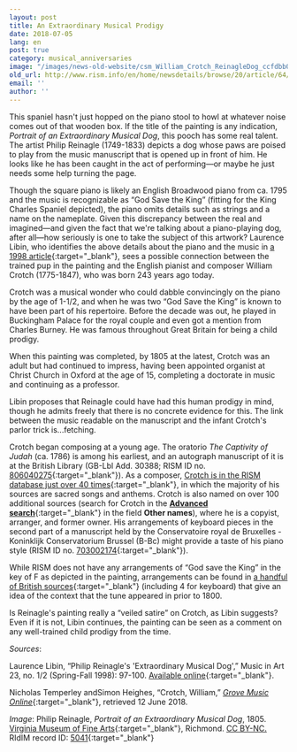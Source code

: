 ```yaml
---
layout: post
title: An Extraordinary Musical Prodigy
date: 2018-07-05
lang: en
post: true
category: musical_anniversaries
image: "/images/news-old-website/csm_William_Crotch_ReinagleDog_ccfdbb0668.jpg"
old_url: http://www.rism.info/en/home/newsdetails/browse/20/article/64/an-extraordinary-musical-prodigy.html
email: ''
author: ''
---
```


This spaniel hasn't just hopped on the piano stool to howl at whatever noise comes out of that wooden box. If the title of the painting is any indication, _Portrait of an Extraordinary Musical Dog_, this pooch has some real talent. The artist Philip Reinagle (1749-1833) depicts a dog whose paws are poised to play from the music manuscript that is opened up in front of him. He looks like he has been caught in the act of performing—or maybe he just needs some help turning the page.

Though the square piano is likely an English Broadwood piano from ca. 1795 and the music is recognizable as “God Save the King” (fitting for the King Charles Spaniel depicted), the piano omits details such as strings and a name on the nameplate. Given this discrepancy between the real and imagined—and given the fact that we're talking about a piano-playing dog, after all—how seriously is one to take the subject of this artwork? Laurence Libin, who identifies the above details about the piano and the music in [a 1998 article](https://www.jstor.org/stable/41561907){:target="_blank"}, sees a possible connection between the trained pup in the painting and the English pianist and composer William Crotch (1775-1847), who was born 243 years ago today.

Crotch was a musical wonder who could dabble convincingly on the piano by the age of 1-1/2, and when he was two “God Save the King” is known to have been part of his repertoire. Before the decade was out, he played in Buckingham Palace for the royal couple and even got a mention from Charles Burney. He was famous throughout Great Britain for being a child prodigy.

When this painting was completed, by 1805 at the latest, Crotch was an adult but had continued to impress, having been appointed organist at Christ Church in Oxford at the age of 15, completing a doctorate in music and continuing as a professor.

Libin proposes that Reinagle could have had this human prodigy in mind, though he admits freely that there is no concrete evidence for this. The link between the music readable on the manuscript and the infant Crotch's parlor trick is...fetching.

Crotch began composing at a young age. The oratorio _The Captivity of Judah_ (ca. 1786) is among his earliest, and an autograph manuscript of it is at the British Library (GB-Lbl Add. 30388; RISM ID no. [806040275](https://opac.rism.info/search?id=806040275&Language=en){:target="_blank"}). As a composer, [Crotch is in the RISM database just over 40 times](https://opac.rism.info/search?View=rism&author=William+Crotch&Language=en){:target="_blank"}, in which the majority of his sources are sacred songs and anthems. Crotch is also named on over 100 additional sources (search for Crotch in the [**Advanced search**](https://opac.rism.info/metaopac/start.do?View=rism&SearchType=2&Language=en){:target="_blank"} in the field **Other names**), where he is a copyist, arranger, and former owner. His arrangements of keyboard pieces in the second part of a manuscript held by the Conservatoire royal de Bruxelles - Koninklijk Conservatorium Brussel (B-Bc) might provide a taste of his piano style (RISM ID no. [703002174](https://opac.rism.info/search?id=703002174&Language=en){:target="_blank"}).

While RISM does not have any arrangements of “God save the King” in the key of F as depicted in the painting, arrangements can be found in [a handful of British sources](https://opac.rism.info/search?View=rism&title=god+save+the+king&siglum=GB-*&Language=en){:target="_blank"} (including 4 for keyboard) that give an idea of the context that the tune appeared in prior to 1800.

Is Reinagle's painting really a “veiled satire” on Crotch, as Libin suggests? Even if it is not, Libin continues, the painting can be seen as a comment on any well-trained child prodigy from the time.

_Sources_:

Laurence Libin, “Philip Reinagle's 'Extraordinary Musical Dog',” Music in Art 23, no. 1/2 (Spring-Fall 1998): 97-100. [Available online](https://www.jstor.org/stable/41561907){:target="_blank"}.

Nicholas Temperley andSimon Heighes, “Crotch, William,” [_Grove Music Online_](https://doi.org/10.1093/gmo/9781561592630.article.06886){:target="_blank"}, retrieved 12 June 2018.

_Image_: Philip Reinagle, _Portrait of an Extraordinary Musical Dog_, 1805. [Virginia Museum of Fine Arts](https://www.vmfa.museum/piction/6027262-8151754/){:target="_blank"}, Richmond. [CC BY-NC.](https://creativecommons.org/licenses/by-nc/4.0/) RIdIM record ID: [5041](http://db.ridim.org/display.php?ridim_id=5041){:target="_blank"}
